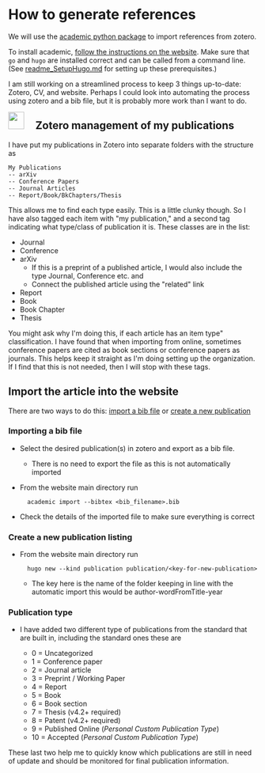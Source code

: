 # How to generate references

We will use the [academic python package](https://pypi.org/project/academic/) to import references from zotero. 

To install academic, [follow the instructions on the website](https://pypi.org/project/academic/). Make sure that `go` and `hugo` are installed correct and can be called from a command line. (See [readme_SetupHugo.md](readme_SetupHugo.md) for setting up these prerequisites.)

I am still working on a streamlined process to keep 3 things up-to-date: Zotero, CV, and website. Perhaps I could look into automating the process using zotero and a bib file, but it is probably more work than I want to do. 


<img align="left" width="32" height="35" src="https://www.zotero.org/static/images/icons/zotero-icon-64-70%402x.png"> 

## &nbsp;&nbsp;&nbsp; Zotero management of my publications




I have put my publications in Zotero into separate folders with the structure as

    My Publications
    -- arXiv
    -- Conference Papers
    -- Journal Articles
    -- Report/Book/BkChapters/Thesis

This allows me to find each type easily. This is a little clunky though. So I have also tagged each item with "my publication," and a second tag indicating what type/class of publication it is. These classes are in the list:
* Journal
* Conference
* arXiv 
    * If this is a preprint of a published article, I would also include the type Journal, Conference etc. and
    * Connect the published article using the "related" link
*  Report
* Book
* Book Chapter
* Thesis

You might ask why I'm doing this, if each article has an item type" classification. I have found that when importing from online, sometimes conference papers are cited as book sections or conference papers as journals. This helps keep it straight as I'm doing setting up the organization. If I find that this is not needed, then I will stop with these tags. 

## Import the article into the website

There are two ways to do this: [import a bib file](https://wowchemy.com/docs/content/publications/#import-from-bibtex) or [create a new publication](https://wowchemy.com/docs/content/publications/#command-line)

### Importing a bib file
* Select the desired publication(s) in zotero and export as a bib file. 
    * There is no need to export the file as this is not automatically imported
* From the website main directory run
        
        academic import --bibtex <bib_filename>.bib

* Check the details of the imported file to make sure everything is correct

### Create a new publication listing
* From the website main directory run

        hugo new --kind publication publication/<key-for-new-publication>

    * The key here is the name of the folder keeping in line with the automatic import this would be author-wordFromTitle-year

### Publication type
* I have added two different type of publications from the standard that are built in, including the standard ones these are

    * 0 = Uncategorized
    * 1 = Conference paper
    * 2 = Journal article
    * 3 = Preprint / Working Paper
    * 4 = Report
    * 5 = Book
    * 6 = Book section
    * 7 = Thesis (v4.2+ required)
    * 8 = Patent (v4.2+ required)
    * 9 = Published Online (_Personal Custom Publication Type_)
    * 10 = Accepted (_Personal Custom Publication Type_)

These last two help me to quickly know which publications are still in need of update and should be monitored for final publication information.